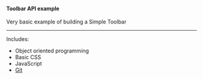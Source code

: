 #### Toolbar API example

Very basic example of building a Simple Toolbar

---

Includes:
- Object oriented programming
- Basic CSS
- JavaScript
- [Git](https://github.com/)